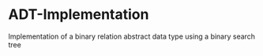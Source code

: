 # ADT-Implementation
Implementation of a binary relation abstract data type using a binary search tree
